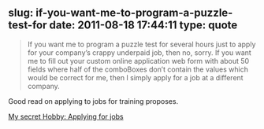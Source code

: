 slug: if-you-want-me-to-program-a-puzzle-test-for
date: 2011-08-18 17:44:11
type: quote
---

> If you want me to program a puzzle test for several hours just to apply for your company’s crappy underpaid job, then no, sorry. If you want me to fill out your custom online application web form with about 50 fields where half of the comboBoxes don’t contain the values which would be correct for me, then I simply apply for a job at a different company.

Good read on applying to jobs for training proposes.

 [My secret Hobby: Applying for jobs](http://www.irrlicht3d.org/pivot/entry.php?id=1223)
